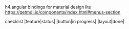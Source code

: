 h4.angular bindings for material design lite
https://getmdl.io/components/index.html#menus-section

checklist
|feature|status|
|button|in progress|
|layout|done|